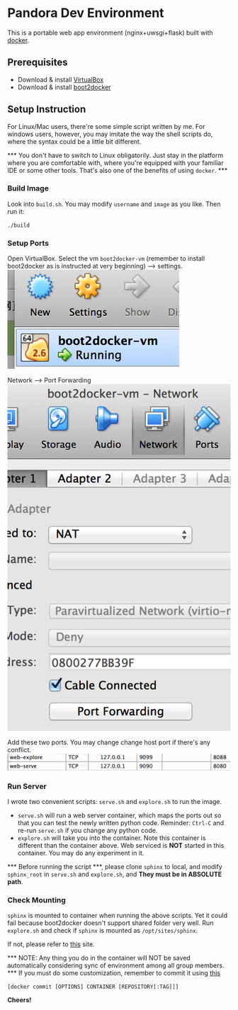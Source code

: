 # Pandora Dev Environment
This is a portable web app environment (nginx+uwsgi+flask) built with [docker](https://www.docker.com).

## Prerequisites
* Download & install [VirtualBox](https://www.virtualbox.org/wiki/Downloads)
* Download & install [boot2docker](http://boot2docker.io/)

## Setup Instruction
For Linux/Mac users, there're some simple script written by me. For windows users, however, you may imitate the way the shell scripts do, where the syntax could be a little bit different.

*** You don't have to switch to Linux obligatorily. Just stay in the platform where you are comfortable with, where you're equipped with your familiar IDE or some other tools. That's also one of the benefits of using `docker`. *** 

### Build Image
Look into `build.sh`. You may modify `username` and `image` as you like. Then run it:

```
./build
```

### Setup Ports
Open VirtualBox. Select the vm `boot2docker-vm` (remember to install boot2docker as is instructed at very beginning) --> settings.
![vbox-settings](image/vbox-settings.png)

Network --> Port Forwarding
![settings-network](image/settings-network.png)

Add these two ports. You may change change host port if there's any conflict.
![ports](image/ports.png)

### Run Server
I wrote two convenient scripts: `serve.sh` and `explore.sh` to run the image.

* `serve.sh` will run a web server container, which maps the ports out so that you can test the newly written python code. Reminder: `Ctrl-C` and re-run `serve.sh` if you change any python code.
* `explore.sh` will take you into the container. Note this container is different than the container above. Web serviced is __NOT__ started in this container. You may do any experiment in it.

*** Before running the script ***, please clone `sphinx` to local, and modify `sphinx_root` in `serve.sh` and `explore.sh`, and __They must be in ABSOLUTE path__.

### Check Mounting
`sphinx` is mounted to container when running the above scripts. Yet it could fail because boot2docker doesn't support shared folder very well. Run `explore.sh` and check if `sphinx` is mounted as `/opt/sites/sphinx`.

If not, please refer to [this](https://medium.com/boot2docker-lightweight-linux-for-docker/boot2docker-together-with-virtualbox-guest-additions-da1e3ab2465c) site.

*** NOTE: Any thing you do in the container will NOT be saved automatically considering sync of environment among all group members. *** If you must do some customization, remember to commit it using [this](http://docs.docker.com/reference/commandline/cli/#commit)

```
[docker commit [OPTIONS] CONTAINER [REPOSITORY[:TAG]]]
```

__Cheers!__

